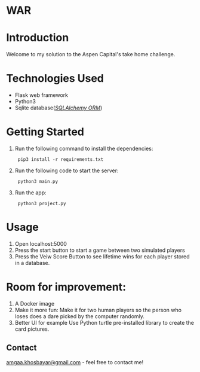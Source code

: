 # WAR
# Introduction 
  Welcome to my solution to the Aspen Capital's take home challenge.

# Technologies Used
  - Flask web framework
  - Python3 
  - Sqlite database([_SQLAlchemy ORM_](https://flask-sqlalchemy.palletsprojects.com/en/2.x/))
  

# Getting Started

1. Run the following command to install the dependencies:

        pip3 install -r requirements.txt

2. Run the following code to start the server:

        python3 main.py

3. Run the app:

        python3 project.py

# Usage

1. Open localhost:5000
2. Press the start button to start a game between two simulated players
3. Press the Veiw Score Button to see lifetime wins for each player stored in a database.

# Room for improvement:
1. A Docker image
2. Make it more fun: Make it for two human players so the person who loses does a dare picked by the computer randomly. 
3. Better UI for example Use Python turtle pre-installed library to create the card pictures.

## Contact
amgaa.khosbayar@gmail.com - feel free to contact me!
